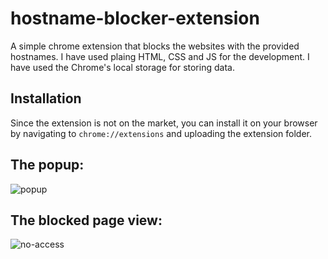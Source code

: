 # hostname-blocker-extension
A simple chrome extension that blocks the websites with the provided hostnames. I have used plaing HTML, CSS and JS for the development. I have used the Chrome's local storage for storing data.

## Installation
Since the extension is not on the market, you can install it on your browser by navigating to `chrome://extensions` and uploading the extension folder. 

## The popup:
![popup](https://github.com/denizcan-yilmaz/hostname-blocker-extension/assets/54044489/70695f91-54e6-4307-aac9-281711949a9e)

## The blocked page view:
![no-access](https://github.com/denizcan-yilmaz/hostname-blocker-extension/assets/54044489/a9bda269-bc6f-429c-9591-9093518acccb)

